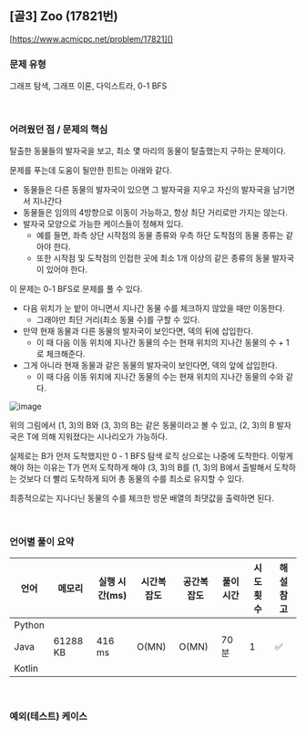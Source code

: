 ## [골3] Zoo (17821번)

[https://www.acmicpc.net/problem/17821]()

### 문제 유형

그래프 탐색, 그래프 이론, 다익스트라, 0-1 BFS

<br>

### 어려웠던 점 / 문제의 핵심

탈출한 동물들의 발자국을 보고, 최소 몇 마리의 동물이 탈출했는지 구하는 문제이다.

문제를 푸는데 도움이 될만한 힌트는 아래와 같다.

- 동물들은 다른 동물의 발자국이 있으면 그 발자국을 지우고 자신의 발자국을 남기면서 지나간다
- 동물들은 임의의 4방향으로 이동이 가능하고, 항상 최단 거리로만 가지는 않는다.
- 발자국 모양으로 가능한 케이스들이 정해져 있다.
  - 예를 들면, 좌측 상단 시작점의 동물 종류와 우측 하단 도착점의 동물 종류는 같아야 한다.
  - 또한 시작점 및 도착점의 인접한 곳에 최소 1개 이상의 같은 종류의 동물 발자국이 있어야 한다.

이 문제는 0-1 BFS로 문제를 풀 수 있다.

- 다음 위치가 눈 밭이 아니면서 지나간 동물 수를 체크하지 않았을 때만 이동한다.
  - 그래야만 최단 거리(최소 동물 수)를 구할 수 있다.
- 만약 현재 동물과 다른 동물의 발자국이 보인다면, 덱의 뒤에 삽입한다.
  - 이 때 다음 이동 위치에 지나간 동물의 수는 현재 위치의 지나간 동물의 수 + 1로 체크해준다.
- 그게 아니라 현재 동물과 같은 동물의 발자국이 보인다면, 덱의 앞에 삽입한다.
  - 이 때 다음 이동 위치에 지나간 동물의 수는 현재 위치의 지나간 동물의 수와 같다.

![image](https://github.com/user-attachments/assets/e9796e8b-ae03-4ede-a0fe-4a7972ba8d5f)

위의 그림에서 (1, 3)의 B와 (3, 3)의 B는 같은 동물이라고 볼 수 있고, (2, 3)의 B 발자국은 T에 의해 지워졌다는 시나리오가 가능하다.

실제로는 B가 먼저 도착했지만 0 - 1 BFS 탐색 로직 상으로는 나중에 도착한다. 이렇게 해야 하는 이유는 T가 먼저 도착하게 해야 (3, 3)의 B를 (1, 3)의 B에서 출발해서 도착하는 것보다 더 빨리 도착하게 되어 총 동물의 수를 최소로 유지할 수 있다.

최종적으로는 지나다닌 동물의 수를 체크한 방문 배열의 최댓값을 출력하면 된다.

<br>

### 언어별 풀이 요약

| 언어   | 메모리   | 실행 시간(ms) | 시간복잡도 | 공간복잡도 | 풀이 시간 | 시도 횟수 | 해설 참고          |
| ------ | -------- | ------------- | ---------- | ---------- | --------- | --------- | ------------------ |
| Python |          |               |            |            |           |           |                    |
| Java   | 61288 KB | 416 ms        | O(MN)      | O(MN)      | 70분      | 1         | :white_check_mark: |
| Kotlin |          |               |            |            |           |           |                    |

<br>

### 예외(테스트) 케이스

```
```

